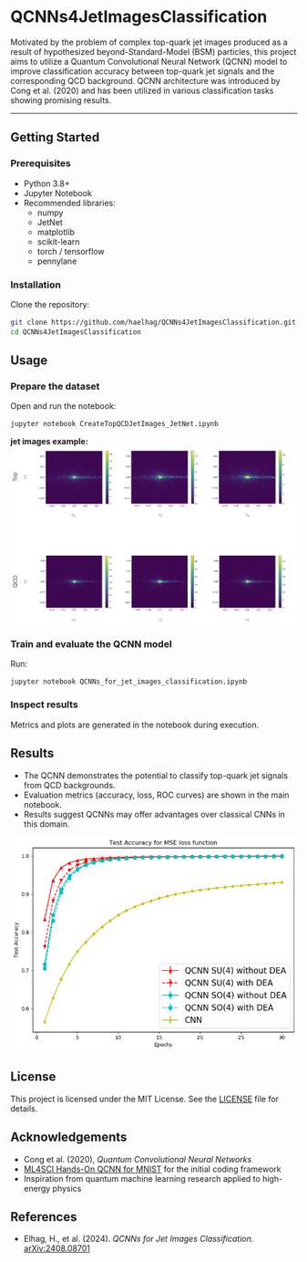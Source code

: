 # QCNNs4JetImagesClassification

Motivated by the problem of complex top-quark jet images produced as a result of hypothesized beyond-Standard-Model (BSM) particles, this project aims to utilize a Quantum Convolutional Neural Network (QCNN) model to improve classification accuracy between top-quark jet signals and the corresponding QCD background. QCNN architecture was introduced by Cong et al. (2020) and has been utilized in various classification tasks showing promising results.  


---

## Getting Started

### Prerequisites
- Python 3.8+
- Jupyter Notebook
- Recommended libraries: 
  - numpy
  - JetNet
  - matplotlib
  - scikit-learn
  - torch / tensorflow
  - pennylane 

### Installation

Clone the repository:
```bash
git clone https://github.com/haelhag/QCNNs4JetImagesClassification.git
cd QCNNs4JetImagesClassification
```

## Usage

### Prepare the dataset
Open and run the notebook:
```bash
jupyter notebook CreateTopQCDJetImages_JetNet.ipynb
```

**jet images example:**  
![jetimage](Jet3Images.png)

### Train and evaluate the QCNN model

Run:
```
jupyter notebook QCNNs_for_jet_images_classification.ipynb
```

### Inspect results

Metrics and plots are generated in the notebook during execution.

## Results

- The QCNN demonstrates the potential to classify top-quark jet signals from QCD backgrounds.  
- Evaluation metrics (accuracy, loss, ROC curves) are shown in the main notebook.  
- Results suggest QCNNs may offer advantages over classical CNNs in this domain.

![acc_results](SU4SO4DEACNN_CorrImg_defQ.png)

## License

This project is licensed under the MIT License. See the [LICENSE](LICENSE) file for details.

## Acknowledgements

- Cong et al. (2020), *Quantum Convolutional Neural Networks*  
- [ML4SCI Hands-On QCNN for MNIST](https://github.com/ML4SCI/QML-hands-on/blob/main/notebooks/4_QCNN_MNIST.ipynb) for the initial coding framework  
- Inspiration from quantum machine learning research applied to high-energy physics  

## References

- Elhag, H., et al. (2024). *QCNNs for Jet Images Classification*. [arXiv:2408.08701](https://arxiv.org/abs/2408.08701)  



